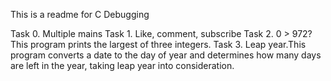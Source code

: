 This is a readme for C Debugging

Task 0. Multiple mains
Task 1. Like, comment, subscribe
Task 2. 0 > 972? This program prints the largest of three integers.
Task 3. Leap year.This program converts a date to the day of year and determines how many days are left in the year, taking leap year into consideration.
